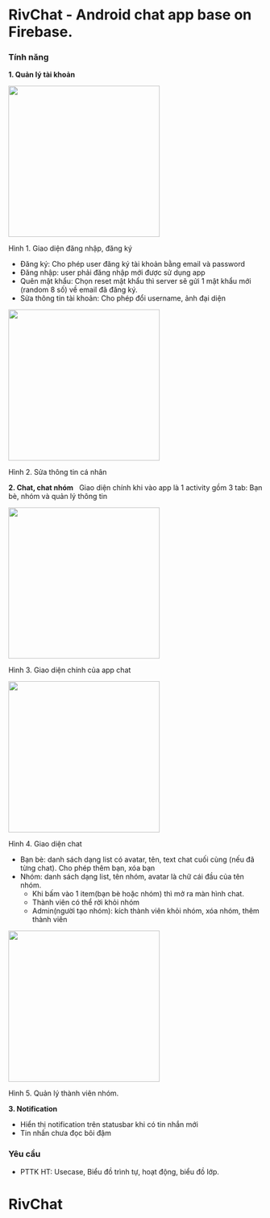 # RivChat - Android chat app base on Firebase.  
### Tính năng  
**1. Quản lý tài khoản**  

<img src='https://github.com/nguyenvulebinh/rivchat/blob/master/Screenshot_2017-01-06-09-13-10.png' width='300'/>  

Hình 1. Giao diện đăng nhập, đăng ký

* Đăng ký: Cho phép user đăng ký tài khoản bằng email và password
* Đăng nhập: user phải đăng nhập mới được sử dụng app
* Quên mật khẩu: Chọn reset mật khẩu thì server sẽ gửi 1 mật khẩu mới (random 8 số) về email đã đăng ký.
* Sửa thông tin tài khoản: Cho phép đổi username, ảnh đại diện

<img src='https://github.com/nguyenvulebinh/rivchat/blob/master/Screenshot_2017-01-06-09-15-45.png' width='300'/>  

Hình 2. Sửa thông tin cá nhân

**2. Chat, chat nhóm**  
Giao diện chính khi vào app là 1 activity gồm 3 tab: Bạn bè, nhóm và quản lý thông tin    

<img src='https://github.com/nguyenvulebinh/rivchat/blob/master/Screenshot_2017-01-06-09-15-33.png' width='300'/> 

Hình 3. Giao diện chính của app chat

<img src='https://github.com/nguyenvulebinh/rivchat/blob/master/Screenshot_2017-01-06-09-22-10.png' width='300'/> 

Hình 4. Giao diện chat

* Bạn bè: danh sách dạng list có avatar, tên, text chat cuối cùng (nếu đã từng chat). Cho phép thêm bạn, xóa bạn
* Nhóm: danh sách dạng list, tên nhóm, avatar là chữ cái đầu của tên nhóm.
	- Khi bấm vào 1 item(bạn bè hoặc nhóm) thì mở ra màn hình chat.
	- Thành viên có thể rời khỏi nhóm
	- Admin(người tạo nhóm): kích thành viên khỏi nhóm, xóa nhóm, thêm thành viên  

<img src='https://github.com/nguyenvulebinh/rivchat/blob/master/Screenshot_2017-01-06-09-30-44.png' width='300'/>  

Hình 5. Quản lý thành viên nhóm.  

**3. Notification**  
* Hiển thị notification trên statusbar khi có tin nhắn mới
* Tin nhắn chưa đọc bôi đậm  

### Yêu cầu  
* PTTK HT: Usecase, Biểu đồ trình tự, hoạt động, biểu đồ lớp. 

# RivChat
